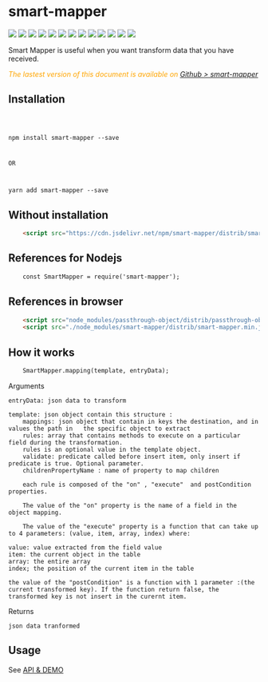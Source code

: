 
 <h1 class="title">smart-mapper</h1>
    <div style="display:inline">
      <a target="_blank" title="build" href="https://travis-ci.org/Sylvain59650/smart-mapper"><img src="https://travis-ci.org/Sylvain59650/smart-mapper.png?branch=master" /></a>
      <a target="_blank" title="version" href="https://www.npmjs.com/package/smart-mapper"><img src="https://img.shields.io/npm/v/smart-mapper.svg" /></a>
      <a target="_blank" title="package" href="https://github.com/Sylvain59650/smart-mapper"><img src="https://img.shields.io/github/package-json/v/Sylvain59650/smart-mapper.svg" /></a>
      <a target="_blank" title="dependencies" href="https://david-dm.org/Sylvain59650/smart-mapper"><img src="https://img.shields.io/david/Sylvain59650/smart-mapper.svg" /></a>
      <a target="_blank" title="dependencies graph" href="https://npm.anvaka.com/#/view/2d/smart-mapper"><img src="https://img.shields.io/badge/dependencies-graph-blue.svg" /></a>
      <img src="https://img.shields.io/bundlephobia/min/smart-mapper.svg" />
      <img src="https://img.shields.io/badge/eslint-ok-blue.svg" />
      <a href="https://codeclimate.com/github/Sylvain59650/smart-mapper/maintainability"><img src="https://api.codeclimate.com/v1/badges/0268fc3162a086cae926/maintainability" /></a>
      <a target="_blank" title="tests" href="https://sylvain59650.github.io/smart-mapper/"><img src="https://img.shields.io/badge/tests-passing-brightgreen.svg" /></a>
        <a target="_blank" title="downloads" href="https://www.jsdelivr.com/package/npm/smart-mapper"><img src="https://data.jsdelivr.com/v1/package/npm/smart-mapper/badge" /></a>
    <a target="_blank" title="cdn" href="https://cdn.jsdelivr.net/npm/smart-mapper/distrib/smart-mapper.min.js"><img src="https://img.shields.io/badge/cdn-jsdeliv-black.svg" /></a>
      <img src="https://img.shields.io/npm/l/smart-mapper.svg" />
      <img src="https://hits.dwyl.com/Sylvain59650/smart-mapper.svg" />
    </div>

Smart Mapper is useful when you want transform data that you have received.


 <div class="Note" style="color:orange;font-style:italic">
 
The lastest version of this document is available on [Github > smart-mapper](https://github.com/Sylvain59650/smart-mapper/blob/master/README.md)
</div>


## Installation

<code>

  npm install smart-mapper --save

OR

  yarn add smart-mapper --save
</code>

## Without installation
```html
    <script src="https://cdn.jsdelivr.net/npm/smart-mapper/distrib/smart-mapper.min.js"></script>
```

## References for Nodejs
```html
    const SmartMapper = require('smart-mapper');
```

## References in browser 
```html
    <script src="node_modules/passthrough-object/distrib/passthrough-object.min.js"></script>
    <script src="./node_modules/smart-mapper/distrib/smart-mapper.min.js"><script>;
```


## How it works
```html
    SmartMapper.mapping(template, entryData);
```

Arguments

    entryData: json data to transform

    template: json object contain this structure :
        mappings: json object that contain in keys the destination, and in values the path in   the specific object to extract
        rules: array that contains methods to execute on a particular field during the transformation.
        rules is an optional value in the template object.
        validate: predicate called before insert item, only insert if predicate is true. Optional parameter.
        childrenPropertyName : name of property to map children
        
        each rule is composed of the "on" , "execute"  and postCondition properties.
        
        The value of the "on" property is the name of a field in the object mapping.
        
        The value of the "execute" property is a function that can take up to 4 parameters: (value, item, array, index) where:

    value: value extracted from the field value
    item: the current object in the table
    array: the entire array
    index; the position of the current item in the table
    
    the value of the "postCondition" is a function with 1 parameter :(the current transformed key). If the function return false, the transformed key is not insert in the curernt item.

Returns

    json data tranformed

## Usage

See <a href="https://sylvain59650.github.io/smart-mapper/">API & DEMO</a>



